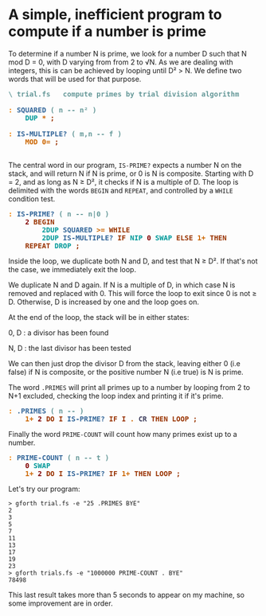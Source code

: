 # A simple, inefficient program to compute if a number is prime

To determine if a number N is prime, we look for a number D such that N mod D = 0, with D varying from from 2 to √N. As we are dealing with integers, this is can be achieved by looping until D² > N. We define two words that will be used for that purpose.
<pre><span style="color:#669999; font-weight:bold;">\</span> <span style="color:#669999; font-weight:bold;">trial.fs   compute primes by trial division algorithm
</span>
<span style="color:#F07F00; font-weight:bold;">:</span> <span style="color:#336699; font-weight:bold;">SQUARED</span> <span style="color:#669999; font-weight:bold;">(</span> <span style="color:#669999; font-weight:bold;">n -- n² )</span>
    <span style="color:#009999; font-weight:bold;">DUP</span> <span style="color:#CC6600; font-weight:bold;">*</span> <span style="color:#993300; font-weight:bold;">;</span>

<span style="color:#F07F00; font-weight:bold;">:</span> <span style="color:#336699; font-weight:bold;">IS-MULTIPLE?</span> <span style="color:#669999; font-weight:bold;">(</span> <span style="color:#669999; font-weight:bold;">m,n -- f )</span>
    <span style="color:#CC6600; font-weight:bold;">MOD</span> <span style="color:#CC6600; font-weight:bold;">0=</span> <span style="color:#993300; font-weight:bold;">;</span>

</pre>
The central word in our program, `IS-PRIME?` expects a number N on the stack, and will return N if N is prime, or 0 is N is composite.
Starting with D = 2, and as long as N ≥ D², it checks if N is a multiple of D. The loop is delimited with the words `BEGIN` and `REPEAT`, and controlled by a `WHILE` condition test.
<pre>
<span style="color:#F07F00; font-weight:bold;">:</span> <span style="color:#336699; font-weight:bold;">IS-PRIME?</span> <span style="color:#669999; font-weight:bold;">(</span> <span style="color:#669999; font-weight:bold;">n -- n|0 )</span>
    <span style="color:#800000; font-weight:bold;">2</span> <span style="color:#993300; font-weight:bold;">BEGIN</span>
        <span style="color:#009999; font-weight:bold;">2DUP</span> <span style="color:#336699; font-weight:bold;">SQUARED</span> <span style="color:#CC6600; font-weight:bold;">&gt;=</span> <span style="color:#993300; font-weight:bold;">WHILE</span>
        <span style="color:#009999; font-weight:bold;">2DUP</span> <span style="color:#336699; font-weight:bold;">IS-MULTIPLE?</span> <span style="color:#993300; font-weight:bold;">IF</span> <span style="color:#009999; font-weight:bold;">NIP</span> <span style="color:#800000; font-weight:bold;">0</span> <span style="color:#009999; font-weight:bold;">SWAP</span> <span style="color:#993300; font-weight:bold;">ELSE</span> <span style="color:#CC6600; font-weight:bold;">1+</span> <span style="color:#993300; font-weight:bold;">THEN</span>
    <span style="color:#993300; font-weight:bold;">REPEAT</span> <span style="color:#009999; font-weight:bold;">DROP</span> <span style="color:#993300; font-weight:bold;">;</span>
</pre>
Inside the loop, we duplicate both N and D, and test that N ≥ D². If that's not the case, we immediately exit the loop.

We duplicate N and D again. If N is a multiple of D, in which case N is removed and replaced with 0. This will force the loop to exit since 0 is not ≥ D. Otherwise, D is increased by one and the loop goes on.

At the end of the loop, the stack will be in either states:

0, D : a divisor has been found

N, D : the last divisor has been tested

We can then just drop the divisor D from the stack, leaving  either 0 (i.e false) if N is composite, or the positive number N (i.e true) is N is prime.

The word `.PRIMES` will print all primes up to a number by looping from 2 to N+1 excluded, checking the loop index and printing it if it's prime.
<pre>
<span style="color:#F07F00; font-weight:bold;">:</span> <span style="color:#336699; font-weight:bold;">.PRIMES</span> <span style="color:#669999; font-weight:bold;">(</span> <span style="color:#669999; font-weight:bold;">n -- )</span>
    <span style="color:#CC6600; font-weight:bold;">1+</span> <span style="color:#800000; font-weight:bold;">2</span> <span style="color:#993300; font-weight:bold;">DO</span> <span style="color:#993300; font-weight:bold;">I</span> <span style="color:#336699; font-weight:bold;">IS-PRIME?</span> <span style="color:#993300; font-weight:bold;">IF</span> <span style="color:#993300; font-weight:bold;">I</span> <span style="color:#CC6600; font-weight:bold;">.</span> <span style="color:#3D3D5C; font-weight:bold;">CR</span> <span style="color:#993300; font-weight:bold;">THEN</span> <span style="color:#993300; font-weight:bold;">LOOP</span> <span style="color:#993300; font-weight:bold;">;</span>
</pre>
Finally the word `PRIME-COUNT` will count how many primes exist up to a number.
<pre>
<span style="color:#F07F00; font-weight:bold;">:</span> <span style="color:#336699; font-weight:bold;">PRIME-COUNT</span> <span style="color:#669999; font-weight:bold;">(</span> <span style="color:#669999; font-weight:bold;">n -- t )</span>
    <span style="color:#800000; font-weight:bold;">0</span> <span style="color:#009999; font-weight:bold;">SWAP</span>
    <span style="color:#CC6600; font-weight:bold;">1+</span> <span style="color:#800000; font-weight:bold;">2</span> <span style="color:#993300; font-weight:bold;">DO</span> <span style="color:#993300; font-weight:bold;">I</span> <span style="color:#336699; font-weight:bold;">IS-PRIME?</span> <span style="color:#993300; font-weight:bold;">IF</span> <span style="color:#CC6600; font-weight:bold;">1+</span> <span style="color:#993300; font-weight:bold;">THEN</span> <span style="color:#993300; font-weight:bold;">LOOP</span> <span style="color:#993300; font-weight:bold;">;</span>
</pre>
Let's try our program:
```
> gforth trial.fs -e "25 .PRIMES BYE"
2
3
5
7
11
13
17
19
23
> gforth trials.fs -e "1000000 PRIME-COUNT . BYE"
78498
```
This last result takes more than 5 seconds to appear on my machine, so some improvement are in order.

